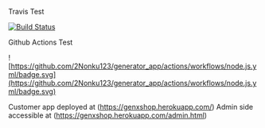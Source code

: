 Travis Test

[![Build Status](https://app.travis-ci.com/2Nonku123/generator_app.svg?branch=main)](https://app.travis-ci.com/2Nonku123/generator_app)

Github Actions Test



![https://github.com/2Nonku123/generator_app/actions/workflows/node.js.yml/badge.svg](https://github.com/2Nonku123/generator_app/actions/workflows/node.js.yml/badge.svg)

Customer app deployed at (https://genxshop.herokuapp.com/)
Admin side accessible at (https://genxshop.herokuapp.com/admin.html)

